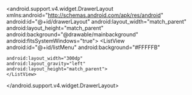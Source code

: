 <android.support.v4.widget.DrawerLayout
    xmlns:android="http://schemas.android.com/apk/res/android"
    android:id="@+id/drawerLayout"
    android:layout_width="match_parent"
    android:layout_height="match_parent"
    android:background="@drawable/mainbackground"
    android:fitsSystemWindows="true">
<FrameLayout
        android:id="@+id/mainContent"
   	    android:layout_width="match_parent"
    	android:layout_height="match_parent">
    </FrameLayout>
<ListView     
    android:id="@+id/listMenu"
  	android:background="#FFFFFB"
  	
  	android:layout_width="300dp"
   	android:layout_gravity="left"
   	android:layout_height="match_parent">
    </ListView>
</android.support.v4.widget.DrawerLayout>
